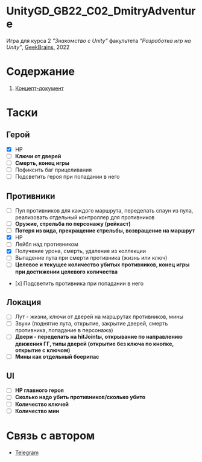 # UnityGD_GB22_C02_DmitryAdventure
Игра для курса 2 *"Знакомство с Unity"* факультета *"Разработка игр на Unity"*, [GeekBrains](https://gb.ru/), 2022

# Содержание 

1. [Концепт-документ](Docs/Concept.md)

# Таски
## Герой 
- [x] HP
- [ ] **Ключи от дверей**
- [ ] **Смерть, конец игры**
- [ ] Пофиксить баг прицеливания
- [ ] Подсветить героя при попадании в него

## Противники
- [ ] Пул противников для каждого маршрута, переделать спаун из пула, реализовать отдельный контроллер для противников 
- [ ] **Оружие, стрельба по персонажу (рейкаст)**
- [ ] **Потеря из вида, прекращение стрельбы, возвращение на маршрут**
- [x] HP 
- [ ] Лейбл над противником
- [x] Получение урона, смерть, удаление из коллекции
- [ ] Выпадение лута при смерти противника (жизнь или ключ)
- [ ] **Целевое и текущее количество убитых противников, конец игры при достижении целевого количества**
- [х] Подсветить противника при попадании в него

## Локация 
- [ ] Лут - жизни, ключи от дверей на маршрутах противников, мины
- [ ] Звуки (поднятие лута, открытие, закрытие дверей, смерть противника, попадание в персонажа)
- [ ] **Двери - переделать на hitJointы, открывание по направлению движения ГГ, типы дверей (открытие без ключа по кнопке, открытие с ключом)**
- [ ] **Мины как отдельный боерипас**

## UI
- [ ] **HP главного героя** 
- [ ] **Сколько надо убить противников/сколько убито**
- [ ] **Количество ключей** 
- [ ] **Количество мин**

# Связь с автором 
- [Telegram](https://t.me/vegiwoo)

